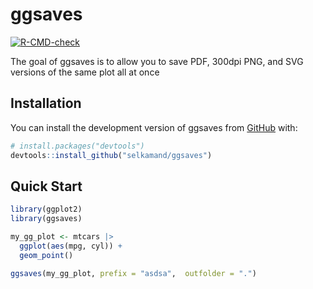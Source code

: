 
<!-- README.md is generated from README.Rmd. Please edit that file -->

# ggsaves

<!-- badges: start -->

[![R-CMD-check](https://github.com/selkamand/ggsaves/actions/workflows/R-CMD-check.yaml/badge.svg)](https://github.com/selkamand/ggsaves/actions/workflows/R-CMD-check.yaml)
<!-- badges: end -->

The goal of ggsaves is to allow you to save PDF, 300dpi PNG, and SVG
versions of the same plot all at once

## Installation

You can install the development version of ggsaves from
[GitHub](https://github.com/) with:

``` r
# install.packages("devtools")
devtools::install_github("selkamand/ggsaves")
```

## Quick Start

``` r
library(ggplot2)
library(ggsaves)

my_gg_plot <- mtcars |> 
  ggplot(aes(mpg, cyl)) + 
  geom_point() 

ggsaves(my_gg_plot, prefix = "asdsa",  outfolder = ".")
```
